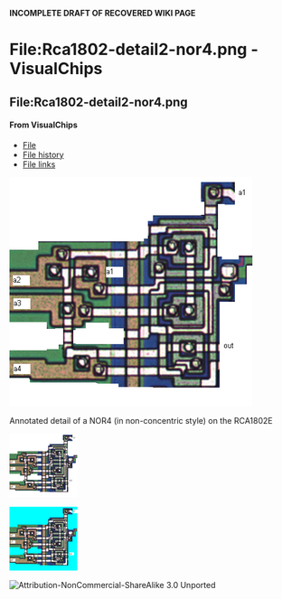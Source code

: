 **INCOMPLETE DRAFT OF RECOVERED WIKI PAGE**

# File:Rca1802-detail2-nor4.png - VisualChips


	

	
	


## File:Rca1802-detail2-nor4.png


	

		


#### From VisualChips


		

		

		

- [File](#file)
- [File history](#filehistory)
- [File links](#filelinks)

![File:Rca1802-detail2-nor4.png](images/4/42/Rca1802-detail2-nor4.png)


Annotated detail of a NOR4 (in non-concentric style) on the RCA1802E



![Thumbnail for version as of 09:29, 13 March 2011](images/thumb/4/42/Rca1802-detail2-nor4.png/120px-Rca1802-detail2-nor4.png)



![Thumbnail for version as of 09:17, 13 March 2011](images/thumb/archive/4/42/20110313092919%21Rca1802-detail2-nor4.png/120px-Rca1802-detail2-nor4.png)



![Attribution-NonCommercial-ShareAlike 3.0 Unported](http://i.creativecommons.org/l/by-nc-sa/3.0/88x31.png)

